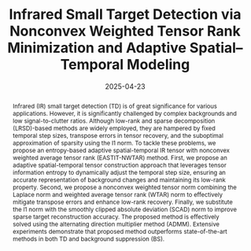 ---
title: "Infrared Small Target Detection via Nonconvex Weighted Tensor Rank Minimization and Adaptive Spatial–Temporal Modeling"
draft: true
authors:
- Yang Sun
- Zaiping Lin
- Ting Liu
- Boyang Li
- Qian Yin
- Yingwu Chen
- admin

author_notes:
- 
- 
- 
- 
- 
- 
- 

# 日期格式：2025-04-23
# 期刊类型、卷号、页码、DOI等

date: "2025-04-23"

publication_types: ["article-journal"]

publication: "IEEE Transactions on Geoscience and Remote Sensing"
publication_short: "IEEE TGRS"
volume: 63
pages: "5003918"
publisher: "IEEE"
doi: "10.1109/TGRS.2025.3563495"

abstract: |
  Infrared (IR) small target detection (TD) is of great significance for various applications. However, it is significantly challenged by complex backgrounds and low signal-to-clutter ratios. Although low-rank and sparse decomposition (LRSD)-based methods are widely employed, they are hampered by fixed temporal step sizes, transpose errors in tensor recovery, and the suboptimal approximation of sparsity using the l1 norm. To tackle these problems, we propose an entropy-based adaptive spatial-temporal IR tensor with nonconvex weighted average tensor rank (EASTIT-NWTAR) method. First, we propose an adaptive spatial-temporal tensor construction approach that leverages tensor information entropy to dynamically adjust the temporal step size, ensuring an accurate representation of background changes and maintaining its low-rank property. Second, we propose a nonconvex weighted tensor norm combining the Laplace norm and weighted average tensor rank (WTAR) norm to effectively mitigate transpose errors and enhance low-rank recovery. Finally, we substitute the l1 norm with the smoothly clipped absolute deviation (SCAD) norm to improve sparse target reconstruction accuracy. The proposed method is effectively solved using the alternating direction multiplier method (ADMM). Extensive experiments demonstrate that proposed method outperforms state-of-the-art methods in both TD and background suppression (BS).

summary: This paper proposes EASTIT-NWTAR, a novel method for infrared small target detection using adaptive spatial-temporal tensor modeling and nonconvex weighted tensor rank minimization.

tags:
- Infrared Small Target Detection
- Tensor Decomposition
- Low-Rank Modeling
- Adaptive Modeling
- EASTIT-NWTAR

featured: false

url_pdf: ""
url_code: ""
url_dataset: ""
url_poster: ""
url_project: ""
url_slides: ""
url_source: ""
url_video: ""
url_cn_pdf: ""
url_cn_blog: ""
url_cn_video: ""

image:
  preview_only: false
--- 